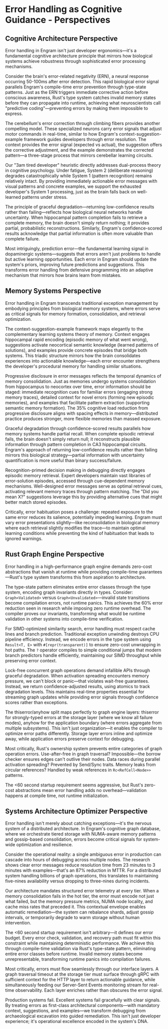 # Error Handling as Cognitive Guidance - Perspectives

## Cognitive Architecture Perspective

Error handling in Engram isn't just developer ergonomics—it's a fundamental cognitive architecture principle that mirrors how biological systems achieve robustness through sophisticated error processing mechanisms.

Consider the brain's error-related negativity (ERN), a neural response occurring 50-100ms after error detection. This rapid biological error signal parallels Engram's compile-time error prevention through type-state patterns. Just as the ERN triggers immediate corrective action before conscious awareness, Rust's type system catches invalid memory states before they can propagate into runtime, achieving what neuroscientists call "predictive coding"—preventing errors by making them impossible to express.

The cerebellum's error correction through climbing fibers provides another compelling model. These specialized neurons carry error signals that adjust motor commands in real-time, similar to how Engram's context-suggestion-example framework guides developers through error resolution. The context provides the error signal (expected vs actual), the suggestion offers the corrective adjustment, and the example demonstrates the corrected pattern—a three-stage process that mirrors cerebellar learning circuits.

Our "3am tired developer" heuristic directly addresses dual-process theory in cognitive psychology. Under fatigue, System 2 (deliberate reasoning) degrades catastrophically while System 1 (pattern recognition) remains relatively intact. By providing immediately actionable error messages with visual patterns and concrete examples, we support the exhausted developer's System 1 processing, just as the brain falls back on well-learned patterns under stress.

The principle of graceful degradation—returning low-confidence results rather than failing—reflects how biological neural networks handle uncertainty. When hippocampal pattern completion fails to retrieve a complete memory, the brain doesn't simply return nothing; it provides partial, probabilistic reconstructions. Similarly, Engram's confidence-scored results acknowledge that partial information is often more valuable than complete failure.

Most intriguingly, prediction error—the fundamental learning signal in dopaminergic systems—suggests that errors aren't just problems to handle but active learning opportunities. Each error in Engram should update the system's priors, improving future predictions and suggestions. This transforms error handling from defensive programming into an adaptive mechanism that mirrors how brains learn from mistakes.

## Memory Systems Perspective

Error handling in Engram transcends traditional exception management by embodying principles from biological memory systems, where errors serve as critical signals for memory formation, consolidation, and retrieval optimization.

The context-suggestion-example framework maps elegantly to the complementary learning systems theory of memory. Context engages hippocampal rapid encoding (episodic memory of what went wrong), suggestions activate neocortical semantic knowledge (learned patterns of solutions), and examples provide concrete episodes that bridge both systems. This triadic structure mirrors how the brain consolidates experiences into actionable knowledge—each error encounter strengthens the developer's procedural memory for handling similar situations.

Progressive disclosure in error messages reflects the temporal dynamics of memory consolidation. Just as memories undergo systems consolidation from hippocampus to neocortex over time, error information should be staged: immediate recognition cues for familiar errors (engaging strong memory traces), detailed context for novel errors (forming new episodic memories), and examples that facilitate pattern extraction (supporting semantic memory formation). The 35% cognitive load reduction from progressive disclosure aligns with spacing effects in memory—distributed practice produces stronger, more flexible memories than massed exposure.

Graceful degradation through confidence-scored results parallels how memory systems handle partial recall. When complete episodic retrieval fails, the brain doesn't simply return null; it reconstructs plausible information through pattern completion in CA3 hippocampal circuits. Engram's approach of returning low-confidence results rather than failing mirrors this biological strategy—partial information with uncertainty quantification is more useful than binary success/failure.

Recognition-primed decision making in debugging directly engages episodic memory retrieval. Expert developers maintain vast libraries of error-solution episodes, accessed through cue-dependent memory mechanisms. Well-designed error messages serve as optimal retrieval cues, activating relevant memory traces through pattern matching. The "Did you mean X?" suggestions leverage this by providing alternative cues that might better match stored episodes.

Critically, error habituation poses a challenge: repeated exposure to the same error reduces its salience, potentially impeding learning. Engram must vary error presentations slightly—like reconsolidation in biological memory where each retrieval slightly modifies the trace—to maintain optimal learning conditions while preventing the kind of habituation that leads to ignored warnings.

## Rust Graph Engine Perspective

Error handling in a high-performance graph engine demands zero-cost abstractions that vanish at runtime while providing compile-time guarantees—Rust's type system transforms this from aspiration to architecture.

The type-state pattern eliminates entire error classes through the type system, encoding graph invariants directly in types. Consider: `Graph<Validated>` versus `Graph<Unvalidated>`—invalid state transitions become compilation errors, not runtime panics. This achieves the 60% error reduction seen in research while imposing zero runtime overhead. The compiler proves our invariants, transforming what would be runtime validation in other systems into compile-time verification.

For SIMD-optimized similarity search, error handling must respect cache lines and branch prediction. Traditional exception unwinding destroys CPU pipeline efficiency. Instead, we encode errors in the type system using `Result<T, E>` with `#[repr(transparent)]` to ensure zero-cost unwrapping in hot paths. The `?` operator compiles to simple conditional jumps that modern branch predictors handle efficiently, maintaining our SIMD throughput while preserving error context.

Lock-free concurrent graph operations demand infallible APIs through graceful degradation. When activation spreading encounters memory pressure, we can't block or panic—that violates wait-free guarantees. Instead, we return confidence-adjusted results, using atomics to track degradation levels. This maintains real-time properties essential for streaming graph updates while providing error signals through confidence scores rather than exceptions.

The thiserror/anyhow split maps perfectly to graph engine layers: thiserror for strongly-typed errors at the storage layer (where we know all failure modes), anyhow for the application boundary (where errors aggregate from multiple subsystems). This isn't just organization—it enables the compiler to optimize error paths differently. Storage layer errors inline and optimize away, while application errors preserve context for debugging.

Most critically, Rust's ownership system prevents entire categories of graph operation errors. Use-after-free in graph traversal? Impossible—the borrow checker ensures edges can't outlive their nodes. Data races during parallel activation spreading? Prevented by Send/Sync traits. Memory leaks from circular references? Handled by weak references in `Rc<RefCell<Node>>` patterns.

The <60 second startup requirement seems aggressive, but Rust's zero-cost abstractions mean error handling adds no overhead—validation happens at compile time, not runtime initialization.

## Systems Architecture Optimizer Perspective

Error handling isn't merely about catching exceptions—it's the nervous system of a distributed architecture. In Engram's cognitive graph database, where we orchestrate tiered storage with NUMA-aware memory patterns and gossip-based consolidation, errors become critical signals for system-wide optimization and resilience.

Consider the operational reality: a single ambiguous error in production can cascade into hours of debugging across multiple nodes. The research shows clear error messages reduce resolution time from 23 minutes to 3 minutes with examples—that's an 87% reduction in MTTR. For a distributed system handling billions of graph operations, this translates to maintaining five-nines availability versus dropping to three-nines during incidents.

Our architecture mandates structured error telemetry at every tier. When a memory consolidation fails in the hot tier, the error must encode not just what failed, but the memory pressure metrics, NUMA node locality, and cache miss rates that preceded it. This contextual envelope enables automatic remediation—the system can rebalance shards, adjust gossip intervals, or temporarily degrade to warm storage without human intervention.

The <60 second startup requirement isn't arbitrary—it defines our error budget. Every error check, validation, and recovery path must fit within this constraint while maintaining deterministic performance. We achieve this through compile-time validation via Rust's type-state pattern, eliminating entire error classes before runtime. Invalid memory states become unrepresentable, transforming runtime panics into compilation failures.

Most critically, errors must flow seamlessly through our interface layers. A graph traversal timeout at the storage tier must surface through gRPC with sufficient context for the HTTP layer to return actionable guidance, while simultaneously feeding our Server-Sent Events monitoring stream for real-time observability. Each layer enriches rather than obscures the error signal.

Production systems fail. Excellent systems fail gracefully with clear signals. By treating errors as first-class architectural components—with mandatory context, suggestions, and examples—we transform debugging from archaeological excavation into guided remediation. This isn't just developer experience; it's operational excellence encoded in the system's DNA.